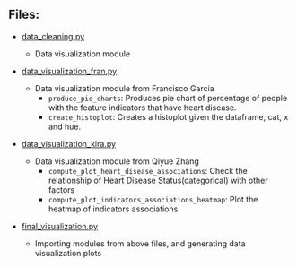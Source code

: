 ## Files:
- [data_cleaning.py](./data_cleaning.py)
  - Data visualization module
- [data_visualization_fran.py](./data_visualization_fran.py)  
  - Data visualization module from Francisco Garcia
    - `produce_pie_charts`: Produces pie chart of percentage of people with
    the feature indicators that have heart disease.
    - `create_histoplot`: Creates a histoplot given the dataframe, cat, x and hue.

- [data_visualization_kira.py](./data_visualization_kira.py)
  - Data visualization module from Qiyue Zhang
    - `compute_plot_heart_disease_associations`: Check the relationship of Heart Disease Status(categorical) with other factors
    - `compute_plot_indicators_associations_heatmap`: Plot the heatmap of indicators associations
- [final_visualization.py](./final_visualization.py)
  - Importing modules from above files, and generating data visualization plots